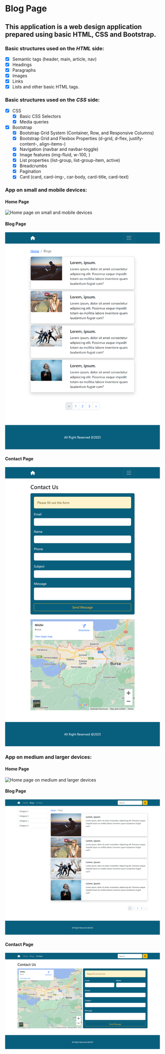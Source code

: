 # Blog Page

## This application is a web design application prepared using basic HTML, CSS and Bootstrap.

### Basic structures used on the _HTML_ side:

- [x] Semantic tags (header, main, article, nav)
- [x] Headings
- [x] Paragraphs
- [x] Images
- [x] Links
- [x] Lists and other basic HTML tags.

### Basic structures used on the _CSS_ side:

- [x] CSS
  - [x] Basic CSS Selectors
  - [x] Media queries
- [x] Bootstrap
  - [x] Bootstrap Grid System (Container, Row, and Responsive Columns)
  - [x] Bootstrap Grid and Flexbox Properties (d-grid, d-flex, justify-content-, align-items-)
  - [x] Navigation (navbar and navbar-toggle)
  - [x] Image features (img-fluid, w-100, )
  - [x] List properties (list-group, list-group-item, active)
  - [x] Breadcrumbs
  - [x] Pagination
  - [x] Card (card, card-img-, car-body, card-title, card-text)

### App on small and mobile devices:

#### Home Page

![Home page on small and mobile devices](../BlogPage/project-images/smaller-and-mobile-devices.png)

#### Blog Page

![Blog page on small and mobile devices](../BlogPage/project-images/blog-page-smaller-and-mobile-devices.png)

#### Contact Page

![Contact page on small and mobile devices](../BlogPage/project-images/contact-page-smaller-and-mobile-devices.png)

### App on medium and larger devices:

#### Home Page

![Home page on medium and larger devices](../BlogPage/project-images/medium-and-larger-screens.png)

#### Blog Page

![Blog page on medium and larger devices](../BlogPage/project-images/blog-page-medium-and-larger-screens.png)

#### Contact Page

![Contact page on medium and larger devices](../BlogPage/project-images/contact-page-medium-and-larger-screens.png)
